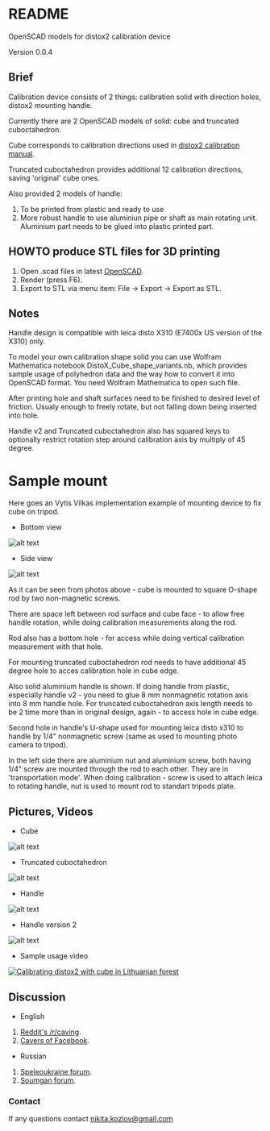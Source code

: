# README #

OpenSCAD models for distox2 calibration device

Version 0.0.4

## Brief ##

Calibration device consists of 2 things: calibration solid with direction holes, distox2 mounting handle.

Currently there are 2 OpenSCAD models of solid: cube and truncated cuboctahedron.

Cube corresponds to calibration directions used in [distox2 calibration manual](http://paperless.bheeb.ch/download/DistoX2_CalibrationManual.pdf).

Truncated cuboctahedron provides additional 12 calibration directions, saving 'original' cube ones.

Also provided 2 models of handle: 

1. To be printed from plastic and ready to use
2. More robust handle to use aluminiun pipe or shaft as main rotating unit. Aluminium part needs to be glued into plastic printed part.

## HOWTO produce STL files for 3D printing ##

1. Open .scad files in latest [OpenSCAD](http://www.openscad.org/).
2. Render (press F6).
3. Export to STL via menu item: File -> Export -> Export as STL.

## Notes ##

Handle design is compatible with leica disto X310 (E7400x US version of the X310) only.

To model your own calibration shape solid you can use Wolfram Mathematica notebook DistoX_Cube_shape_variants.nb,
which provides sample usage of polyhedron data and the way how to convert it into OpenSCAD format. You need Wolfram Mathematica to open such file.

After printing hole and shaft surfaces need to be finished to desired level of friction. Usualy enough to freely rotate, but not falling down being inserted into hole.

Handle v2 and Truncated cuboctahedron also has squared keys to optionally restrict rotation step around calibration axis by multiply of 45 degree.

# Sample mount #

Here goes an Vytis Vilkas implementation example of mounting device to fix cube on tripod.

* Bottom view

![alt text](http://i.piccy.info/i9/8d9aa07ea423a69a90807d3d6a7e5134/1484816590/21865/1052775/DSC_5808_500.jpg "Bottom view")

* Side view

![alt text](http://i.piccy.info/i9/bd2168976a896241d4ee4d4666c34cd8/1484816680/19293/1052775/DSC_5809_500.jpg "Side view")

As it can be seen from photos above - cube is mounted to square O-shape rod by two non-magnetic screws.

There are space left between rod surface and cube face - to allow free handle rotation, while doing calibration measurements along the rod.

Rod also has a bottom hole - for access while doing vertical calibration measurement with that hole.

For mounting truncated cuboctahedron rod needs to have additional 45 degree hole to acces calibration hole in cube edge.

Also solid aluminium handle is shown. If doing handle from plastic, especially handle v2 - you need to glue 8 mm nonmagnetic 
rotation axis into 8 mm handle hole. For truncated cuboctahedron axis length needs to be 2 time more than in original design,
again - to access hole in cube edge.

Second hole in handle's U-shape used for mounting leica disto x310 to handle by 1/4" nonmagnetic screw (same as used to mounting photo camera to tripod).

In the left side there are aluminium nut and aluminium screw, both having 1/4" screw are mounted through the rod to each other.
They are in 'transportation mode'. When doing calibration - screw is used to attach leica to rotating handle, nut is used to mount rod to standart tripods plate.

## Pictures, Videos ##

* Cube

![alt text](http://i.piccy.info/i9/5196d77742ae2d85f8caadca67d43976/1484739665/14242/1052775/Cube_500.jpg "Cube")

* Truncated cuboctahedron

![alt text](http://i.piccy.info/i9/5cd8980e6cd57bdd1cd9eb29b2e7aec0/1484785447/15732/1052775/TruncatedCuboctahedron_500.jpg "Truncated cuboctahedron")

* Handle

![alt text](http://i.piccy.info/i9/5f5997eb21dba8b4e36045270226b0bd/1484754900/10059/1052775/Handle_500.jpg "Handle")

* Handle version 2

![alt text](http://i.piccy.info/i9/0955ce5fee551a8deef4297241d5c3cb/1484785378/10293/1052775/Handle_v2_500.jpg "Handle")

* Sample usage video

[![Calibrating distox2 with cube in Lithuanian forest](http://img.youtube.com/vi/A7fQdz4pPtE/0.jpg)](https://www.youtube.com/watch?v=A7fQdz4pPtE)

## Discussion ##

* English

1. [Reddit's /r/caving](https://www.reddit.com/r/caving/comments/56mu1l/distox2_calibration_device/).
2. [Cavers of Facebook](https://www.facebook.com/groups/2205123638/permalink/10153870390228639/).

* Russian

1. [Speleoukraine forum](http://www.speleoukraine.org/forum/viewtopic.php?f=19&t=267&sid=d517e04313eabdb7c628c214259eedf8#p4050).
2. [Soumgan forum](http://www.soumgan.com/phpBB2/viewtopic.php?f=24&t=798).

### Contact ###

If any questions contact nikita.kozlov@gmail.com